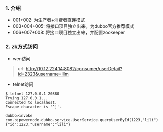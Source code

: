 ### 1. 介绍
+ 001+002:    为生产者+消费者直连模式
+ 003+004+005:    将接口项目独立出来，为dubbo官方推荐模式
+ 006+007+008:    将接口项目独立出来，并配置zookeeper
### 2. zk方式访问
+ wen访问
>url: http://10.12.224.14:8082/consumer/userDetail?id=2323&username=lllm

+ telnet访问
```shell
$ telnet 127.0.0.1 20880
Trying 127.0.0.1...
Connected to localhost.
Escape character is '^]'.

dubbo>invoke com.bjpowernode.dubbo.service.UserService.queryUserById(1223,"lili")  
{"id":1223,"username":"lili"}
```

